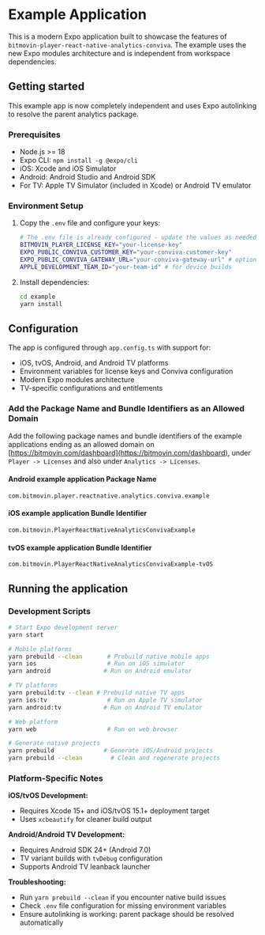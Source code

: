 # Example Application

This is a modern Expo application built to showcase the features of `bitmovin-player-react-native-analytics-conviva`. The example uses the new Expo modules architecture and is independent from workspace dependencies.

## Getting started

This example app is now completely independent and uses Expo autolinking to resolve the parent analytics package.

### Prerequisites

- Node.js >= 18
- Expo CLI: `npm install -g @expo/cli`
- iOS: Xcode and iOS Simulator
- Android: Android Studio and Android SDK
- For TV: Apple TV Simulator (included in Xcode) or Android TV emulator

### Environment Setup

1. Copy the `.env` file and configure your keys:

   ```sh
   # The .env file is already configured - update the values as needed:
   BITMOVIN_PLAYER_LICENSE_KEY="your-license-key"
   EXPO_PUBLIC_CONVIVA_CUSTOMER_KEY="your-conviva-customer-key"
   EXPO_PUBLIC_CONVIVA_GATEWAY_URL="your-conviva-gateway-url" # optional
   APPLE_DEVELOPMENT_TEAM_ID="your-team-id" # for device builds
   ```

2. Install dependencies:
   ```sh
   cd example
   yarn install
   ```

## Configuration

The app is configured through `app.config.ts` with support for:

- iOS, tvOS, Android, and Android TV platforms
- Environment variables for license keys and Conviva configuration
- Modern Expo modules architecture
- TV-specific configurations and entitlements

### Add the Package Name and Bundle Identifiers as an Allowed Domain

Add the following package names and bundle identifiers of the example applications ending as an allowed domain on [https://bitmovin.com/dashboard](https://bitmovin.com/dashboard), under `Player -> Licenses` and also under `Analytics -> Licenses`.

#### Android example application Package Name

```
com.bitmovin.player.reactnative.analytics.conviva.example
```

#### iOS example application Bundle Identifier

```
com.bitmovin.PlayerReactNativeAnalyticsConvivaExample
```

#### tvOS example application Bundle Identifier

```
com.bitmovin.PlayerReactNativeAnalyticsConvivaExample-tvOS
```

## Running the application

### Development Scripts

```sh
# Start Expo development server
yarn start

# Mobile platforms
yarn prebuild --clean       # Prebuild native mobile apps
yarn ios                    # Run on iOS simulator
yarn android               # Run on Android emulator

# TV platforms
yarn prebuild:tv --clean # Prebuild native TV apps
yarn ios:tv                 # Run on Apple TV simulator
yarn android:tv            # Run on Android TV emulator

# Web platform
yarn web                    # Run on web browser

# Generate native projects
yarn prebuild              # Generate iOS/Android projects
yarn prebuild --clean        # Clean and regenerate projects
```

### Platform-Specific Notes

**iOS/tvOS Development:**

- Requires Xcode 15+ and iOS/tvOS 15.1+ deployment target
- Uses `xcbeautify` for cleaner build output

**Android/Android TV Development:**

- Requires Android SDK 24+ (Android 7.0)
- TV variant builds with `tvDebug` configuration
- Supports Android TV leanback launcher

**Troubleshooting:**

- Run `yarn prebuild --clean` if you encounter native build issues
- Check `.env` file configuration for missing environment variables
- Ensure autolinking is working: parent package should be resolved automatically
